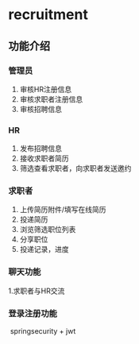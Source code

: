 # recruitment

## 功能介绍
### 管理员

1. 审核HR注册信息 
2. 审核求职者注册信息
3. 审核招聘信息

### **HR**

1. 发布招聘信息
2. 接收求职者简历
3. 筛选查看求职者，向求职者发送邀约

### 求职者

1. 上传简历附件/填写在线简历
2. 投递简历
3. 浏览筛选职位列表
4. 分享职位
5. 投递记录，进度

### 聊天功能

   1.求职者与HR交流

### 登录注册功能   

​	springsecurity + jwt

